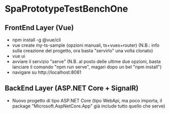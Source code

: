 # SpaPrototypeTestBenchOne

## FrontEnd Layer (Vue)

+ npm install -g @vue/cli
+ vue create my-ts-sample (opzioni manuali, ts+vuex+router) (N.B.: info sulla creazione del progetto, ora basta "servirlo" una volta clonato)
+ vue ui
+ avviare il servizio "serve" (N.B. al posto delle ultime due opzioni, basta lanciare il comando "npm run serve", magari dopo un bel "npm install")
+ navigare su http://localhost:8081

## BackEnd Layer (ASP.NET Core + SignalR)

+ Nuovo progetto di tipo ASP.NET Core (tipo WebApi, ma poco importa, il package "Microsoft.AspNetCore.App" già include tutto quello che serve)
